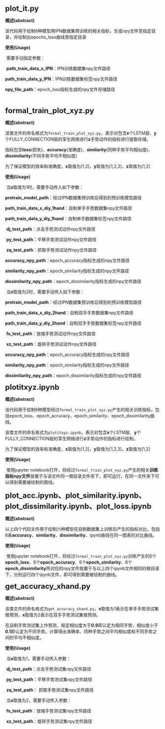 **<font size=5>plot_it.py</font>**

**概述(abstract)**

​		该代码用于绘制6种模型用IPN数据集预训练的相关指标，生成npy文件至指定目录，并绘制出epochs_loss曲线至指定目录

**使用(Usage)**

​		需要手动指定参数：

​		**path_train_data_x_IPN**：IPN训练数据集npy文件路径

​		**path_train_data_y_IPN**：IPN训练数据集标签npy文件路径

​		**npy_file_path**：epoch_loss指标生成的npy文件存储路径

​	

<font size=5>**formal_train_plot_xyz.py**</font>

**概述(abstract)**

​		该类文件的命名格式为`formal_train_plot_xyz.py`，表示对包含**x**个LSTM层、**y**个FULLY_CONNECTION层的孪生网络进行**z**手势动作的指标进行提取存储。

​		指标包含**loss**(损失)、**accuracy**(准确度)、**similarity**(同种手势平均相似度)、**dissimilarity**(不同手势平均不相似度)

​		为了保证模型的效率和准确度，**x**取值为[1,2]，**y**取值为[1,2,3]，**z**取值为[1,2]

**使用(Usage)**

​		当**z**取值为1时，需要手动传入如下参数：

​		**pretrain_model_path**：经过IPN数据集预训练后得到的预训练模型路径

​		**path_train_data_x_diy_1hand**：自制单手手势数据集npy文件路径

​		**path_train_data_y_diy_1hand**：自制单手数据集标签npy文件路径

​		**dj_test_path**：点击手势测试动作npy文件路径

​		**py_test_path**：平移手势测试动作npy文件路径

​		**zq_test_path**：抓取手势测试动作npy文件路径

​		**accuracy_npy_path**：epoch_accuracy指标生成的npy文件路径

​		**similarity_npy_path**：epoch_similarity指标生成的npy文件路径

​		**dissimilarity_npy_path**：epoch_dissimilarity指标生成的npy文件路径



​		当**z**取值为2时，需要手动传入如下参数：

​		**pretrain_model_path**：经过IPN数据集预训练后得到的预训练模型路径

​		**path_train_data_x_diy_2hand**：自制双手手势数据集npy文件路径

​		**path_train_data_y_diy_2hand**：自制双手手势数据集标签npy文件路径

​		**fs_test_path**：放缩手势测试动作npy文件路径

​		**xz_test_path**：旋转手势测试动作npy文件路径

​		**accuracy_npy_path**：epoch_accuracy指标生成的npy文件路径

​		**similarity_npy_path**：epoch_similarity指标生成的npy文件路径

​		**dissimilarity_npy_path**：epoch_dissimilarity指标生成的npy文件路径



<font size=5>**plotitxyz.ipynb**</font>

**概述(abstract)**

​		该代码用于绘制6种模型经过`formal_train_plot_xyz.py`产生的相关训练指标，包括epoch_loss、epoch_accuracy、epoch_similarity、epoch_dissimilarity曲线。

​		该类文件的命名格式为`plotitxyz.ipynb`，表示对包含**x**个LSTM层、**y**个FULLY_CONNECTION层的孪生网络进行**z**手势动作的指标进行绘制。

​		为了保证模型的效率和准确度，**x**取值为[1,2]，**y**取值为[1,2,3]，**z**取值为[1,2]

**使用(Usage)**

​		使用jupyter notebook打开，将经过`formal_train_plot_xyz.py`产生的相关**训练指标npy文件**放置于与该文件同一根目录文件夹下，即可运行，在同一文件夹下可以得到需要被绘制的图线。



<font size=5>**plot_acc.ipynb、plot_similarity.ipynb、plot_dissimilarity.ipynb、plot_loss.ipynb**</font>

**概述(abstract)**

​		以上四个代码文件用于绘制六种模型在自制数据集上训练后产生的指标对比，包括6条**accuracy**、**similarity**、**dissimilarity**、ipynb曲线在同一图表的对比曲线。

**使用(Usage)**

​		使用jupyter notebook打开，将经过`formal_train_plot_xyz.py`训练产生的6个**epoch_loss**、6个**epoch_accuracy**、6个**epoch_similarity**、6个**epoch_dissimilarity**所对应的npy文件放置于与以上四个ipynb文件相同的根目录下，分别运行四个ipynb文件，即可得到需要被绘制的曲线。



<font size=5>**get_accuracy_xhand.py**</font>

**概述(abstract)**

​		该类文件的命名格式为`get_accuracy_xhand.py`，**x**取值为1表示在单手手势测试集做预测，**x**取值为2表示在双手手势测试集做预测。

​		在自制手势测试集上作预测，规定相似度大于**0.9**即认定为相同手势，相似度小于**0.1**即认定为不同手势。计算得出准确率、同种手势之间平均相似度和不同手势之间的平均不相似度。

**使用(Usage)**

​		当**x**取值为1，需要手动传入参数：

​		**dj_test_path**：点击手势测试集npy文件路径

​		**py_test_path**：平移手势测试集npy文件路径

​		**zq_test_path**： 抓取手势测试集npy文件路径

​		当**x**取值为2，需要手动传入参数：

​		**fs_test_path**：放缩手势测试集npy文件路径

​		**xz_test_path**：旋转手势测试集npy文件路径







